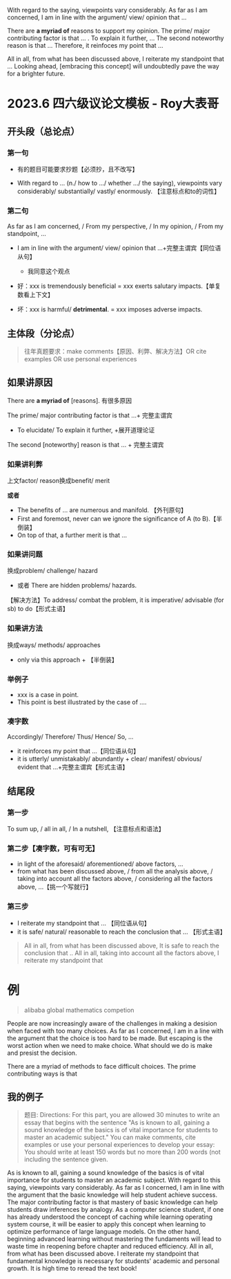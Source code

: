 With regard to the saying, viewpoints vary considerably. As far as I am concerned, I am in line with the argument/ view/ opinion that …

There are **a myriad of** reasons to support my opinion. The prime/ major contributing factor is that … . To explain it further, … The second noteworthy reason is that ... Therefore, it reinfoces my point that …

All in all, from what has been discussed above, I reiterate my standpoint that ... Looking ahead, \[embracing this concept\] will undoubtedly pave the way for a brighter future.

# 2023.6 四六级议论文模板 - Roy大表哥

## 开头段（总论点）

### 第一句

- 有的题目可能要求抄题【必须抄，且不改写】

- With regard to ... (n./ how to .../ whether .../ the saying), viewpoints vary considerably/ substantially/ vastly/ enormously.
  【注意标点和to的词性】

### 第二句

As far as I am concerned, / From my perspective, / In my opinion, / From my standpoint, ...

- I am in line with the argument/ view/ opinion that ...+完整主谓宾【同位语从句】
  - 我同意这个观点

- 好：xxx is tremendously beneficial = xxx exerts salutary impacts.【单复数看上下文】
- 坏：xxx is harmful/ **detrimental**. = xxx imposes adverse impacts.



## 主体段（分论点）

> 往年真题要求：make comments【原因、利弊、解决方法】OR cite examples OR use personal experiences

## 如果讲原因

There are **a myriad of** [reasons]. 有很多原因

The prime/ major contributing factor is that ...+ 完整主谓宾

- To elucidate/ To explain it further, +展开道理论证

The second [noteworthy] reason is that ... + 完整主谓宾

### 如果讲利弊

上文factor/ reason换成benefit/ merit

**或者**

- The benefits of ... are numerous and manifold. 【外刊原句】
- First and foremost, never can we ignore the significance of A (to B).【半倒装】
- On top of that, a further merit is that ...

### 如果讲问题

换成problem/ challenge/ hazard

- 或者 There are hidden problems/ hazards.

【解决方法】To address/ combat the problem, it is imperative/ advisable (for sb) to do【形式主语】

### 如果讲方法

换成ways/ methods/ approaches

- only via this approach + 【半倒装】

### 举例子

- xxx is a case in point. 
- This point is best illustrated by the case of ....

### 凑字数

Accordingly/ Therefore/ Thus/ Hence/ So, ...

- it reinforces my point that ...【同位语从句】
- it is utterly/ unmistakably/ abundantly + clear/ manifest/ obvious/ evident that ...+完整主谓宾【形式主语】

## 结尾段

### 第一步

To sum up, / all in all, / In a nutshell, 【注意标点和语法】

### 第二步【凑字数，可有可无】

- in light of the aforesaid/ aforementioned/ above factors, ...
- from what has been discussed above, / from all the analysis above, / taking into account all the factors above, / considering all the factors above, ...【挑一个写就行】

### 第三步

- I reiterate my standpoint that ... 【同位语从句】
- it is safe/ natural/ reasonable to reach the conclusion that ... 【形式主语】

> All in all, from what has been discussed above, It is safe to reach the conclusion that ..
>All in all, taking into account all the factors above, I reiterate my standpoint that 

# 例

> alibaba global mathematics competion 

People are now increasingly aware of the challenges in making a desision when faced with too many choices. As far as I concerned, I am in a line with the argument that the choice is too hard to be made. But escaping is the worst action when we need to make choice. What should we do is make and presist the decision.

There are a myriad of methods to face difficult choices. The prime contributing ways is that 
## 我的例子
> 题目: Directions: For this part, you are allowed 30 minutes to write an essay that begins with the sentence "As is known to all, gaining a sound knowledge of the basics is of vital importance for students to master an academic subject." You can make comments, cite examples or use your personal experiences to develop your essay: You should write at least 150 words but no more than 200 words (not including the sentence given.

As is known to all, gaining a sound knowledge of the basics is of vital importance for students to master an academic subject. With regard to this saying, viewpoints vary considerably. As far as I concerned, I am in line with the argument that the basic knowledge will help student achieve success.
The major contributing factor is that mastery of basic knowledge can help students draw inferences by analogy. As a computer science student, if one has already understood the concept of caching while learning operating system course, it will be easier to apply this concept when learning to optimize performance of large language models. On the other hand, beginning advanced learning without mastering the fundaments will lead to waste time in reopening before chapter and reduced efficiency.
All in all, from what has been discussed above. I reiterate my standpoint that fundamental knowledge is necessary for students' academic and personal growth. It is high time to reread the text book!